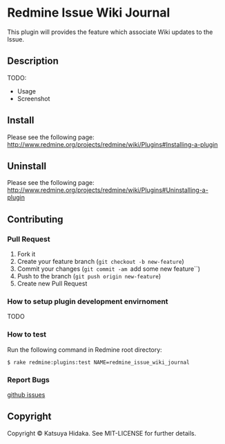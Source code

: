 # Redmine Issue Wiki Journal

This plugin will provides the feature which associate Wiki updates to the Issue.

## Description

TODO:

  * Usage
  * Screenshot

## Install

Please see the following page:
http://www.redmine.org/projects/redmine/wiki/Plugins#Installing-a-plugin

## Uninstall

Please see the following page:
http://www.redmine.org/projects/redmine/wiki/Plugins#Uninstalling-a-plugin

## Contributing

### Pull Request

  1. Fork it
  2. Create your feature branch (``git checkout -b new-feature``)
  3. Commit your changes (``git commit -am ``add some new feature``)
  4. Push to the branch (``git push origin new-feature``)
  5. Create new Pull Request

### How to setup plugin development envirnoment

TODO

### How to test

Run the following command in Redmine root directory:

    $ rake redmine:plugins:test NAME=redmine_issue_wiki_journal

### Report Bugs

[github issues](https://github.com/hidakatsuya/redmine_issue_wiki_journal/issues/new)

## Copyright

Copyright &copy; Katsuya Hidaka. See MIT-LICENSE for further details.

